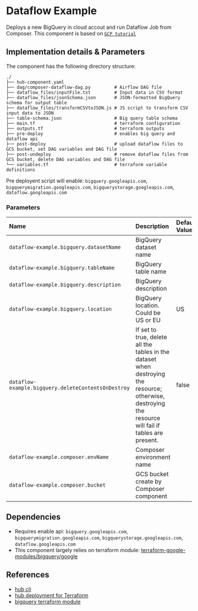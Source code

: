 # Dataflow Example

Deploys a new BigQuery in cloud accout and run Dataflow Job from Composer.
This component is based on [`GCP tutorial`](https://cloud.google.com/composer/docs/how-to/using/using-dataflow-template-operato#task-status)

## Implementation details & Parameters

The component has the following directory structure:

```text
./
├── hub-component.yaml
├── dag/composer-dataflow-dag.py         # Airflow DAG file
├── dataflow_files/inputFile.txt         # Input data in CSV format
├── dataflow_files/jsonSchema.json       # JSON-formatted BigQuery schema for output table
├── dataflow_files/transformCSVtoJSON.js # JS script to transform CSV input data to JSON
├── table-schema.json                    # Big query table schema
├── main.tf                              # terraform configuration
├── outputs.tf                           # terraform outputs
├── pre-deploy                           # enables big query and dataflow api
├── post-deploy                          # upload dataflow files to GCS bucket, set DAG variables and DAG file
├── post-undeploy                        # remove dataflow files from GCS bucket, delete DAG variables and DAG file
└── variables.tf                         # terraform variable definitions
```

Pre deployent script will enable: `bigquery.googleapis.com`, `bigquerymigration.googleapis.com`, `bigquerystorage.googleapis.com`, `dataflow.googleapis.com`

### Parameters

| Name      | Description | Default Value | Required
| :-------- | :--------   | :-------- | :--:
| `dataflow-example.bigquery.datasetName` | BigQuery dataset name | | x
| `dataflow-example.bigquery.tableName` | BigQuery table name | | x
| `dataflow-example.bigquery.description` | BigQuery description | |
| `dataflow-example.bigquery.location` | BigQuery location. Could be US or EU | US |
| `dataflow-example.bigquery.deleteContentsOnDestroy` | If set to true, delete all the tables in the dataset when destroying the resource; otherwise, destroying the resource will fail if tables are present.| false |
| `dataflow-example.composer.envName` | Composer environment name | | x
| `dataflow-example.composer.bucket` | GCS bucket create by Composer component | | x

## Dependencies

* Requires enable api: `bigquery.googleapis.com`, `bigquerymigration.googleapis.com`, `bigquerystorage.googleapis.com`, `dataflow.googleapis.com`
* This component largely relies on terraform module: [terraform-google-modules/bigquery/google](https://registry.terraform.io/modules/terraform-google-modules/bigquery/google/latest)

## References

* [hub cli](https://github.com/agilestacks/hub/wiki)
* [hub deployment for Terraform](https://github.com/agilestacks/hub-extensions/blob/gcp-extensions/documentation/hub-component-terraform.md)
* [bigquery terraform module](https://registry.terraform.io/modules/terraform-google-modules/bigquery/google/latest)
